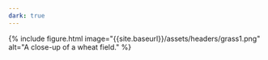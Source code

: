 ```yaml
---
dark: true
---
```

{% include figure.html image="{{site.baseurl}}/assets/headers/grass1.png" alt="A close-up of a wheat field." %}